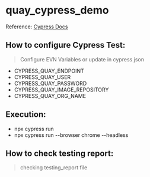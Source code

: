# quay_cypress_demo

Reference: [Cypress Docs](https://docs.cypress.io/guides/overview/why-cypress.html)

## How to configure Cypress Test:
> Configure EVN Variables or update in cypress.json
- CYPRESS_QUAY_ENDPOINT
- CYPRESS_QUAY_USER
- CYPRESS_QUAY_PASSWORD
- CYPRESS_QUAY_IMAGE_REPOSITORY
- CYPRESS_QUAY_ORG_NAME

## Execution:
- npx cypress run
- npx cypress run --browser chrome --headless

## How to check testing report:
> checking testing_report file
